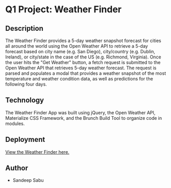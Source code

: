 # Q1 Project: Weather Finder

## Description

The Weather Finder provides a 5-day weather snapshot forecast for cities all around the world using the Open Weather API to retrieve a 5-day forecast based on city name (e.g. San Diego), city/country (e.g. Dublin, Ireland), or city/state in the case of the US (e.g. Richmond, Virginia).  Once the user hits the "Get Weather" button, a fetch request is submitted to the Open Weather API that retrieves 5-day weather forecast.  The request is parsed and populates a modal that provides a weather snapshot of the most temperature and weather condition data, as well as predictions for the following four days.

## Technology

The Weather Finder App was built using jQuery, the Open Weather API, Materialize CSS Framework, and the Brunch Build Tool to organize code in modules.

## Deployment

[View the Weather Finder here.](http://weather-finder.surge.sh/#!)  

## Author  

* Sandeep Sabu  
